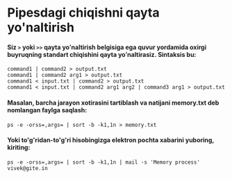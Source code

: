 # Pipesdagi chiqishni qayta yo'naltirish

#### Siz ```>``` yoki ```>>``` qayta yoʻnaltirish belgisiga ega quvur yordamida oxirgi buyruqning standart chiqishini qayta yoʻnaltirasiz. Sintaksis bu:

```
command1 | command2 > output.txt
command1 | command2 arg1 > output.txt
command1 < input.txt | command2 > output.txt
command1 < input.txt | command2 arg1 arg2 | command3 arg1 > output.txt
```

#### Masalan, barcha jarayon xotirasini tartiblash va natijani memory.txt deb nomlangan faylga saqlash:


```
ps -e -orss=,args= | sort -b -k1,1n > memory.txt
```

#### Yoki to'g'ridan-to'g'ri hisobingizga elektron pochta xabarini yuboring, kiriting:


```
ps -e -orss=,args= | sort -b -k1,1n | mail -s 'Memory process' vivek@gite.in
```